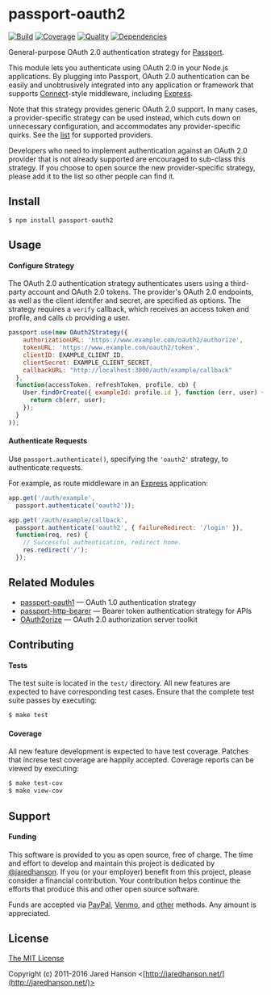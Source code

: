 # passport-oauth2

[![Build](https://img.shields.io/travis/jaredhanson/passport-oauth2.svg)](https://travis-ci.org/jaredhanson/passport-oauth2)
[![Coverage](https://img.shields.io/coveralls/jaredhanson/passport-oauth2.svg)](https://coveralls.io/r/jaredhanson/passport-oauth2)
[![Quality](https://img.shields.io/codeclimate/github/jaredhanson/passport-oauth2.svg?label=quality)](https://codeclimate.com/github/jaredhanson/passport-oauth2)
[![Dependencies](https://img.shields.io/david/jaredhanson/passport-oauth2.svg)](https://david-dm.org/jaredhanson/passport-oauth2)


General-purpose OAuth 2.0 authentication strategy for [Passport](http://passportjs.org/).

This module lets you authenticate using OAuth 2.0 in your Node.js applications.
By plugging into Passport, OAuth 2.0 authentication can be easily and
unobtrusively integrated into any application or framework that supports
[Connect](http://www.senchalabs.org/connect/)-style middleware, including
[Express](http://expressjs.com/).

Note that this strategy provides generic OAuth 2.0 support.  In many cases, a
provider-specific strategy can be used instead, which cuts down on unnecessary
configuration, and accommodates any provider-specific quirks.  See the
[list](https://github.com/jaredhanson/passport/wiki/Strategies) for supported
providers.

Developers who need to implement authentication against an OAuth 2.0 provider
that is not already supported are encouraged to sub-class this strategy.  If you
choose to open source the new provider-specific strategy, please add it to the
list so other people can find it.

## Install

    $ npm install passport-oauth2

## Usage

#### Configure Strategy

The OAuth 2.0 authentication strategy authenticates users using a third-party
account and OAuth 2.0 tokens.  The provider's OAuth 2.0 endpoints, as well as
the client identifer and secret, are specified as options.  The strategy
requires a `verify` callback, which receives an access token and profile,
and calls `cb` providing a user.

```js
passport.use(new OAuth2Strategy({
    authorizationURL: 'https://www.example.com/oauth2/authorize',
    tokenURL: 'https://www.example.com/oauth2/token',
    clientID: EXAMPLE_CLIENT_ID,
    clientSecret: EXAMPLE_CLIENT_SECRET,
    callbackURL: "http://localhost:3000/auth/example/callback"
  },
  function(accessToken, refreshToken, profile, cb) {
    User.findOrCreate({ exampleId: profile.id }, function (err, user) {
      return cb(err, user);
    });
  }
));
```

#### Authenticate Requests

Use `passport.authenticate()`, specifying the `'oauth2'` strategy, to
authenticate requests.

For example, as route middleware in an [Express](http://expressjs.com/)
application:

```js
app.get('/auth/example',
  passport.authenticate('oauth2'));

app.get('/auth/example/callback',
  passport.authenticate('oauth2', { failureRedirect: '/login' }),
  function(req, res) {
    // Successful authentication, redirect home.
    res.redirect('/');
  });
```

## Related Modules

- [passport-oauth1](https://github.com/jaredhanson/passport-oauth1) — OAuth 1.0 authentication strategy
- [passport-http-bearer](https://github.com/jaredhanson/passport-http-bearer) — Bearer token authentication strategy for APIs
- [OAuth2orize](https://github.com/jaredhanson/oauth2orize) — OAuth 2.0 authorization server toolkit

## Contributing

#### Tests

The test suite is located in the `test/` directory.  All new features are
expected to have corresponding test cases.  Ensure that the complete test suite
passes by executing:

```bash
$ make test
```

#### Coverage

All new feature development is expected to have test coverage.  Patches that
increse test coverage are happily accepted.  Coverage reports can be viewed by
executing:

```bash
$ make test-cov
$ make view-cov
```

## Support

#### Funding

This software is provided to you as open source, free of charge.  The time and
effort to develop and maintain this project is dedicated by [@jaredhanson](https://github.com/jaredhanson).
If you (or your employer) benefit from this project, please consider a financial
contribution.  Your contribution helps continue the efforts that produce this
and other open source software.

Funds are accepted via [PayPal](https://paypal.me/jaredhanson), [Venmo](https://venmo.com/jaredhanson),
and [other](http://jaredhanson.net/pay) methods.  Any amount is appreciated.

## License

[The MIT License](http://opensource.org/licenses/MIT)

Copyright (c) 2011-2016 Jared Hanson <[http://jaredhanson.net/](http://jaredhanson.net/)>
